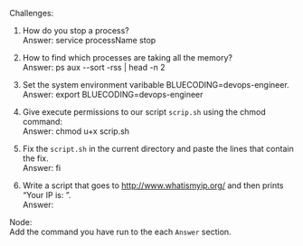 Challenges:


1. How do you stop a process?\
Answer: service processName stop

1. How to find which processes are taking all the memory?\
Answer: ps aux --sort -rss | head -n 2

2. Set the system environment varibable BLUECODING=devops-engineer.\
Answer: export BLUECODING=devops-engineer

3. Give execute permissions to our script `scrip.sh` using the chmod command:\
Answer: chmod u+x scrip.sh

4. Fix the `script.sh` in the current directory and paste the lines that contain the fix.\
Answer:  fi

5. Write a script that goes to http://www.whatismyip.org/ and then prints “Your IP is: <Result from site>”.\
Answer:

Node:\
    Add the command you have run to the each `Answer` section.
